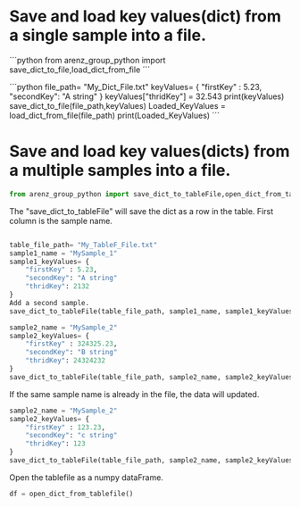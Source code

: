 


# Save and load key values(dict) from a single sample into a file. 

´´´python 
from arenz_group_python import save_dict_to_file,load_dict_from_file
´´´

´´´python 
file_path= "My_Dict_File.txt"
keyValues= {
    "firstKey" : 5.23,
    "secondKey": "A string" 
}
keyValues["thridKey"] = 32.543
print(keyValues)
save_dict_to_file(file_path,keyValues)
Loaded_KeyValues = load_dict_from_file(file_path)
print(Loaded_KeyValues)
´´´
# Save and load key values(dicts) from a multiple samples into a file. 
```python 
from arenz_group_python import save_dict_to_tableFile,open_dict_from_tablefile
```
The "save_dict_to_tableFile" will save the dict as a row in the table. First column is the sample name.
```python

table_file_path= "My_TableF_File.txt"
sample1_name = "MySample_1"
sample1_keyValues= {
    "firstKey" : 5.23,
    "secondKey": "A string" 
    "thridKey": 2132 
}
Add a second sample.
save_dict_to_tableFile(table_file_path, sample1_name, sample1_keyValues )
```
```python
sample2_name = "MySample_2"
sample2_keyValues= {
    "firstKey" : 324325.23,
    "secondKey": "B string" 
    "thridKey": 24324232 
}
save_dict_to_tableFile(table_file_path, sample2_name, sample2_keyValues )

```
If the same sample name is already in the file, the data will updated.
```python
sample2_name = "MySample_2"
sample2_keyValues= {
    "firstKey" : 123.23,
    "secondKey": "c string" 
    "thridKey": 123 
}
save_dict_to_tableFile(table_file_path, sample2_name, sample2_keyValues )

```

Open the tablefile as a numpy dataFrame.
```python
df = open_dict_from_tablefile()

```
